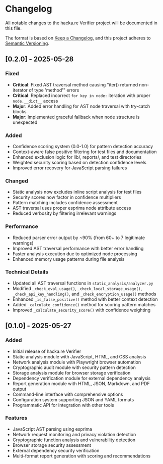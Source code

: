 # Changelog

All notable changes to the hacka.re Verifier project will be documented in this file.

The format is based on [Keep a Changelog](https://keepachangelog.com/en/1.0.0/),
and this project adheres to [Semantic Versioning](https://semver.org/spec/v2.0.0.html).

## [0.2.0] - 2025-05-28

### Fixed
- **Critical**: Fixed AST traversal method causing "iter() returned non-iterator of type 'method'" errors
- **Critical**: Replaced incorrect `for key in node:` iteration with proper `node.__dict__` access
- **Major**: Added error handling for AST node traversal with try-catch blocks
- **Major**: Implemented graceful fallback when node structure is unexpected

### Added
- Confidence scoring system (0.0-1.0) for pattern detection accuracy
- Context-aware false positive filtering for test files and documentation
- Enhanced exclusion logic for lib/, reports/, and test directories
- Weighted security scoring based on detection confidence levels
- Improved error recovery for JavaScript parsing failures

### Changed
- Static analysis now excludes inline script analysis for test files
- Security scores now factor in confidence multipliers
- Pattern matching includes confidence assessment
- AST traversal uses proper esprima node attribute access
- Reduced verbosity by filtering irrelevant warnings

### Performance
- Reduced parser error output by ~90% (from 60+ to 7 legitimate warnings)
- Improved AST traversal performance with better error handling
- Faster analysis execution due to optimized node processing
- Enhanced memory usage patterns during file analysis

### Technical Details
- Updated all AST traversal functions in `static_analysis/analyzer.py`
- Modified `_check_eval_usage()`, `_check_local_storage_usage()`, `_check_api_key_handling()`, and `_check_encryption_usage()` methods
- Enhanced `_is_false_positive()` method with better context detection
- Added `_calculate_confidence()` method for scoring pattern matches
- Improved `_calculate_security_score()` with confidence weighting

## [0.1.0] - 2025-05-27

### Added
- Initial release of hacka.re Verifier
- Static analysis module with JavaScript, HTML, and CSS analysis
- Network analysis module with Playwright browser automation
- Cryptographic audit module with security pattern detection
- Storage analysis module for browser storage verification
- Dependency verification module for external dependency analysis
- Report generation module with HTML, JSON, Markdown, and PDF output
- Command-line interface with comprehensive options
- Configuration system supporting JSON and YAML formats
- Programmatic API for integration with other tools

### Features
- JavaScript AST parsing using esprima
- Network request monitoring and privacy violation detection
- Cryptographic function analysis and vulnerability detection
- Browser storage security assessment
- External dependency security verification
- Multi-format report generation with scoring and recommendations
